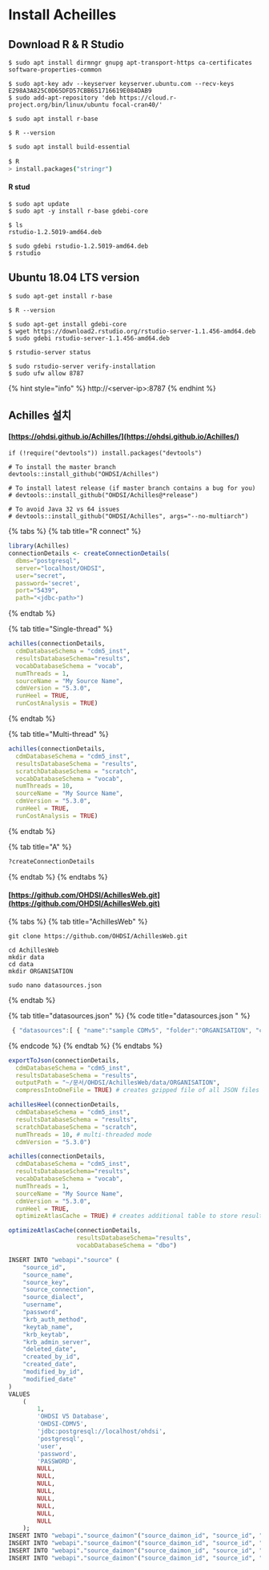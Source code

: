 # Install Acheilles

## Download R & R Studio

```
$ sudo apt install dirmngr gnupg apt-transport-https ca-certificates software-properties-common

$ sudo apt-key adv --keyserver keyserver.ubuntu.com --recv-keys E298A3A825C0D65DFD57CBB651716619E084DAB9
$ sudo add-apt-repository 'deb https://cloud.r-project.org/bin/linux/ubuntu focal-cran40/'

$ sudo apt install r-base

$ R --version
```

```bash
$ sudo apt install build-essential

$ R
> install.packages("stringr")
```

#### R stud

```text
$ sudo apt update
$ sudo apt -y install r-base gdebi-core

$ ls
rstudio-1.2.5019-amd64.deb

$ sudo gdebi rstudio-1.2.5019-amd64.deb
$ rstudio
```

## Ubuntu 18.04 LTS version

```text
$ sudo apt-get install r-base

$ R --version

$ sudo apt-get install gdebi-core
$ wget https://download2.rstudio.org/rstudio-server-1.1.456-amd64.deb
$ sudo gdebi rstudio-server-1.1.456-amd64.deb

$ rstudio-server status

$ sudo rstudio-server verify-installation
$ sudo ufw allow 8787
```

{% hint style="info" %}
http://&lt;server-ip&gt;:8787
{% endhint %}

## Achilles 설치 

#### [https://ohdsi.github.io/Achilles/](https://ohdsi.github.io/Achilles/)

```text
if (!require("devtools")) install.packages("devtools")

# To install the master branch
devtools::install_github("OHDSI/Achilles")

# To install latest release (if master branch contains a bug for you)
# devtools::install_github("OHDSI/Achilles@*release")  

# To avoid Java 32 vs 64 issues 
# devtools::install_github("OHDSI/Achilles", args="--no-multiarch")  
```

{% tabs %}
{% tab title="R connect" %}
```r
library(Achilles)
connectionDetails <- createConnectionDetails(
  dbms="postgresql", 
  server="localhost/OHDSI", 
  user="secret", 
  password='secret', 
  port="5439",
  path="<jdbc-path>")
```
{% endtab %}

{% tab title="Single-thread" %}
```r
achilles(connectionDetails, 
  cdmDatabaseSchema = "cdm5_inst", 
  resultsDatabaseSchema="results",
  vocabDatabaseSchema = "vocab",
  numThreads = 1,
  sourceName = "My Source Name", 
  cdmVersion = "5.3.0",
  runHeel = TRUE,
  runCostAnalysis = TRUE)
```
{% endtab %}

{% tab title="Multi-thread" %}
```r
achilles(connectionDetails, 
  cdmDatabaseSchema = "cdm5_inst", 
  resultsDatabaseSchema = "results",
  scratchDatabaseSchema = "scratch",
  vocabDatabaseSchema = "vocab",
  numThreads = 10,
  sourceName = "My Source Name", 
  cdmVersion = "5.3.0",
  runHeel = TRUE,
  runCostAnalysis = TRUE)
```
{% endtab %}

{% tab title="A" %}
```r
?createConnectionDetails
```
{% endtab %}
{% endtabs %}

#### [https://github.com/OHDSI/AchillesWeb.git](https://github.com/OHDSI/AchillesWeb.git)

{% tabs %}
{% tab title="AchillesWeb" %}
```text
git clone https://github.com/OHDSI/AchillesWeb.git

cd AchillesWeb
mkdir data
cd data
mkdir ORGANISATION

sudo nano datasources.json

```
{% endtab %}

{% tab title="datasources.json" %}
{% code title="datasources.json " %}
```javascript
 { "datasources":[ { "name":"sample CDMv5", "folder":"ORGANISATION", "cdmVersion": 5 } ] } 

```
{% endcode %}
{% endtab %}
{% endtabs %}

```r
exportToJson(connectionDetails, 
  cdmDatabaseSchema = "cdm5_inst", 
  resultsDatabaseSchema = "results", 
  outputPath = "~/문서/OHDSI/AchillesWeb/data/ORGANISATION", 
  compressIntoOneFile = TRUE) # creates gzipped file of all JSON files
```

```r
achillesHeel(connectionDetails, 
  cdmDatabaseSchema = "cdm5_inst", 
  resultsDatabaseSchema = "results", 
  scratchDatabaseSchema = "scratch",
  numThreads = 10, # multi-threaded mode
  cdmVersion = "5.3.0")
```

```r
achilles(connectionDetails, 
  cdmDatabaseSchema = "cdm5_inst", 
  resultsDatabaseSchema="results",
  vocabDatabaseSchema = "vocab",
  numThreads = 1,
  sourceName = "My Source Name", 
  cdmVersion = "5.3.0",
  runHeel = TRUE,
  optimizeAtlasCache = TRUE) # creates additional table to store results for Atlas cache
```

```r
optimizeAtlasCache(connectionDetails,
                   resultsDatabaseSchema="results",
                   vocabDatabaseSchema = "dbo")   
```

```r
INSERT INTO "webapi"."source" (
    "source_id",
    "source_name",
    "source_key",
    "source_connection",
    "source_dialect",
    "username",
    "password",
    "krb_auth_method",
    "keytab_name",
    "krb_keytab",
    "krb_admin_server",
    "deleted_date",
    "created_by_id",
    "created_date",
    "modified_by_id",
    "modified_date" 
)
VALUES
    (
        1,
        'OHDSI V5 Database',
        'OHDSI-CDMV5',
        'jdbc:postgresql://localhost/ohdsi',
        'postgresql',
        'user',
        'password',
        'PASSWORD',
        NULL,
        NULL,
        NULL,
        NULL,
        NULL,
        NULL,
        NULL,
        NULL 
    );
INSERT INTO "webapi"."source_daimon"("source_daimon_id", "source_id", "daimon_type", "table_qualifier", "priority") VALUES (1, 1, 0, 'cdm', 2);
INSERT INTO "webapi"."source_daimon"("source_daimon_id", "source_id", "daimon_type", "table_qualifier", "priority") VALUES (2, 1, 1, 'cdm', 2);
INSERT INTO "webapi"."source_daimon"("source_daimon_id", "source_id", "daimon_type", "table_qualifier", "priority") VALUES (3, 1, 2, 'results', 2);
INSERT INTO "webapi"."source_daimon"("source_daimon_id", "source_id", "daimon_type", "table_qualifier", "priority") VALUES (4, 1, 5, 'temp', 2);
```

